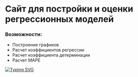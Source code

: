 # Сайт для постройки и оценки регрессионных моделей
### Возможности:
- Построение графиков
- Расчет коэффициентов регрессии
- Расчет коэффициента детерминации
- Расчет MAPE




[![Typing SVG](https://readme-typing-svg.herokuapp.com?color=%2336BCF7&lines=Regression+Analyzer)](https://git.io/typing-svg)
